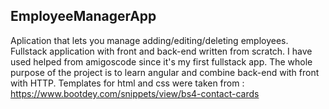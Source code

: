 ## EmployeeManagerApp
Aplication that lets you manage adding/editing/deleting employees.
Fullstack application with front and back-end written from scratch. I have used helped from amigoscode since it's my first fullstack app. The whole purpose of the project is to
learn angular and combine back-end with front with HTTP. 
Templates for html and css were taken from : https://www.bootdey.com/snippets/view/bs4-contact-cards
